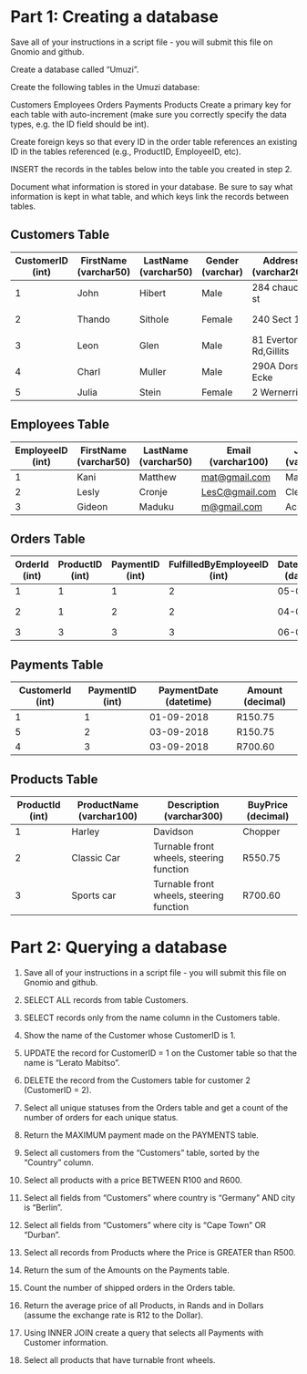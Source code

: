 # Part 1: Creating a database
Save all of your instructions in a script file - you will submit this file on Gnomio and github.

Create a database called “Umuzi”.

Create the following tables in the Umuzi database:

Customers
Employees
Orders
Payments
Products
Create a primary key for each table with auto-increment (make sure you correctly specify the data types, e.g. the ID field should be int).

Create foreign keys so that every ID in the order table references an existing ID in the tables referenced (e.g., ProductID, EmployeeID, etc).

INSERT the records in the tables below into the table you created in step 2.

Document what information is stored in your database. Be sure to say what information is kept in what table, and which keys link the records between tables.

## Customers Table
|CustomerID (int)|	FirstName (varchar50)|	LastName (varchar50)|	Gender (varchar)|	Address (varchar200)|	Phone (int 10)|	Email (varchar100)|	City (varchar20)|	Country (varchar50)|
| --- | --- | --- | --- | --- | --- | --- | --- | --- |
| 1| 	John| 	Hibert| 	Male| 	284 chaucer st| 	084789657| 	john@gmail.com| 	Johannesburg| 	South Africa| 
| 2| 	Thando| 	Sithole| 	Female| 	240 Sect 1| 	0794445584| 	thando@gmail.com| 	Cape Town| 	South Africa| 
| 3| 	Leon| 	Glen	| Male| 	81 Everton Rd,Gillits| 	0820832830| 	Leon@gmail.com| 	Durban| 	South Africa| 
| 4| 	Charl| 	Muller| 	Male| 	290A Dorset Ecke| 	+44856872553	| Charl.muller@yahoo.com| 	Berlin	| Germany| 
| 5| 	Julia| 	Stein| 	Female| 	2 Wernerring	| +448672445058| 	Js234@yahoo.com| 	Frankfurt| 	Germany| 
## Employees Table
| EmployeeID (int)| 	FirstName (varchar50)| 	LastName (varchar50)| 	Email (varchar100)| 	JobTitle (varchar20)|
| --- | --- | --- | --- | --- |
|1	|Kani|	Matthew|	mat@gmail.com|	Manager|
|2|	Lesly	|Cronje|	LesC@gmail.com	|Clerk|
|3|	Gideon|	Maduku|	m@gmail.com|	Accountant|
## Orders Table
|OrderId (int)|	ProductID (int)|	PaymentID (int)|	FulfilledByEmployeeID (int)|	DateRequired (datetime)|	DateShipped (datetime)	|Status (varchar20)|
| --- | --- | --- | --- | --- | --- | --- |
|1|	1|	1|	2|	05-09-2018|		|Not shipped|
|2|	1|	2|	2|	04-09-2018|	03-09-2018|	Shipped|
|3	|3	|3|	3	|06-09-2018	|	|Not shipped|
## Payments Table
|CustomerId (int)|	PaymentID (int)|	PaymentDate (datetime)|	Amount (decimal)|
| --- | --- | --- | --- |
|1|	1|	01-09-2018|	R150.75|
|5	|2	|03-09-2018|	R150.75|
|4	|3	|03-09-2018	|R700.60|
## Products Table
|ProductId (int)|	ProductName (varchar100)|	Description (varchar300)|	BuyPrice (decimal)|
| --- | --- | --- | --- |
|1|	Harley| Davidson| Chopper|	This replica features working kickstand, front suspension, gear-shift lever|	R150.75|
|2|	Classic Car|	Turnable front wheels, steering function|	R550.75|
|3	|Sports car|	Turnable front wheels, steering function|	R700.60|
# Part 2: Querying a database
1. Save all of your instructions in a script file - you will submit this file on Gnomio and github.

2. SELECT ALL records from table Customers.

3. SELECT records only from the name column in the Customers table.

4. Show the name of the Customer whose CustomerID is 1.

5. UPDATE the record for CustomerID = 1 on the Customer table so that the name is “Lerato Mabitso”.

6. DELETE the record from the Customers table for customer 2 (CustomerID = 2).

7. Select all unique statuses from the Orders table and get a count of the number of orders for each unique status.

8. Return the MAXIMUM payment made on the PAYMENTS table.

9. Select all customers from the “Customers” table, sorted by the “Country” column.

10. Select all products with a price BETWEEN R100 and R600.

11. Select all fields from “Customers” where country is “Germany” AND city is “Berlin”.

12. Select all fields from “Customers” where city is “Cape Town” OR “Durban”.

13. Select all records from Products where the Price is GREATER than R500.

14. Return the sum of the Amounts on the Payments table.

15. Count the number of shipped orders in the Orders table.

16. Return the average price of all Products, in Rands and in Dollars (assume the exchange rate is R12 to the Dollar).

17. Using INNER JOIN create a query that selects all Payments with Customer information.

18. Select all products that have turnable front wheels.
